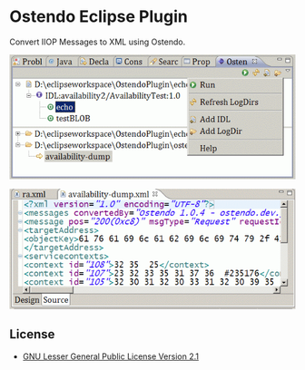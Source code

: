 Ostendo Eclipse Plugin
========================

Convert IIOP Messages to XML using Ostendo.

![Ostendo View](doc/OstendoView.gif?raw=true)

![Ostendo conversion result](doc/OstendoXMLView.gif?raw=true)

License
-------
* [GNU Lesser General Public License Version 2.1](http://www.gnu.org/licenses/lgpl-2.1-standalone.html)

